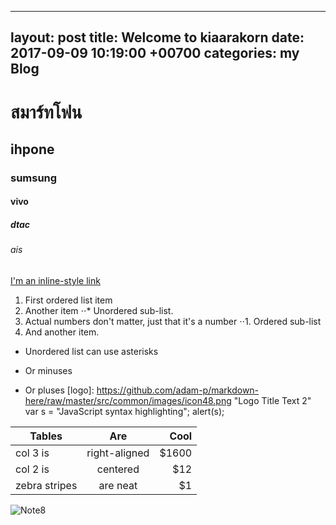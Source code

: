 ---
  layout: post
 title: Welcome to kiaarakorn
 date:  2017-09-09  10:19:00 +00700
 categories: my Blog
  ---
  
 # สมาร์ทโฟน
## ihpone
### sumsung
#### vivo
##### dtac
###### ais
[I'm an inline-style link](http://www.lazada.co.th/shop-mobiles/?gclid=EAIaIQobChMI-6Oj8qCf1gIV1BFoCh3rvgEnEAAYAyAAEgLqrPD_BwE&s_kwcid=AL!3152!3!168834742726!b!!g!!&utm_source=google&utm_medium=sem_non_brand&utm_campaign=[SDS-010000000000-00000-00000-0]:%20Mobiles%20and%20Tablets&utm_content=&utm_term=[SDS-010100000000-00000-00000-0]:%20Mobiles_xxto0000000at0101_c_dsa-339954433329&adjust_tracker=t2v78t_5n20iw&adjust_campaign=378162261&adjust_adgroup=23710497861&adjust_creative=_b&adjust_label={%22ClientID%22:%22699-961-0018%22}&adjust_tracker_limit=100000&ef_id=V7H7gQAABb996nGc:20170912084500:s)
1. First ordered list item
2. Another item
⋅⋅* Unordered sub-list. 
1. Actual numbers don't matter, just that it's a number
⋅⋅1. Ordered sub-list
4. And another item.
* Unordered list can use asterisks
- Or minuses
+ Or pluses
[logo]: https://github.com/adam-p/markdown-here/raw/master/src/common/images/icon48.png "Logo Title Text 2"
var s = "JavaScript syntax highlighting";
alert(s);

| Tables        | Are           | Cool  |
| ------------- |:-------------:| -----:|
| col 3 is      | right-aligned | $1600 |
| col 2 is      | centered      |   $12 |
| zebra stripes | are neat      |    $1 |
![Note8](https://th-live.slatic.net/original/ea75a8350e8c22f0c75ab348915f96c7.jpg)

 

